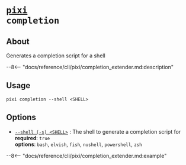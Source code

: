 <!--- This file is autogenerated. Do not edit manually! -->
# <code>[pixi](../pixi.md) completion</code>

## About
Generates a completion script for a shell

--8<-- "docs/reference/cli/pixi/completion_extender.md:description"

## Usage
```
pixi completion --shell <SHELL>
```

## Options
- <a id="arg---shell" href="#arg---shell">`--shell (-s) <SHELL>`</a>
:  The shell to generate a completion script for
<br>**required**: `true`
<br>**options**: `bash`, `elvish`, `fish`, `nushell`, `powershell`, `zsh`

--8<-- "docs/reference/cli/pixi/completion_extender.md:example"
